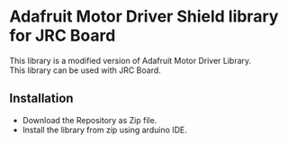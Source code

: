 # Adafruit Motor Driver Shield library for JRC Board

This library is a modified version of Adafruit Motor Driver Library.\
This library can be used with JRC Board.

## Installation

- Download the Repository as Zip file.
- Install the library from zip using arduino IDE.

